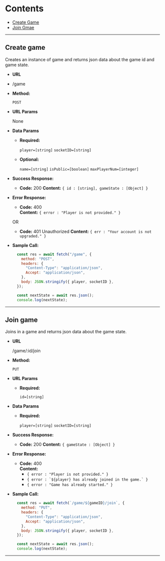 # Contents
 - [Create Game](#Show-User)
 - [Join Gmae](#Join-game)
---
## Create game

Creates an instance of game and returns json data about the game id and game state.

* **URL**
*
  /game

* **Method:**

  `POST`

*  **URL Params**

   None

* **Data Params**

    * **Required:**

      `player=[string]`
      `socketID=[string]`

   * **Optional:**

     `name=[string]`
     `isPublic=[boolean]`
     `maxPlayerNum=[integer]`

* **Success Response:**
  * **Code:** 200
    **Content:** `{ id : [string], gameState : [Object] }`

* **Error Response:**
  * **Code:** 400  
    **Content:** `{ error : "Player is not provided." }`

  OR

  * **Code:** 401 Unauthorized
    **Content:** `{ err : "Your account is not upgraded." }`

* **Sample Call:**
  ```javascript
    const res = await fetch("/game", {
      method: "POST",
      headers: {
        "Content-Type": "application/json",
        Accept: "application/json",
      },
      body: JSON.stringify({ player, socketID },
    });

    const nextState = await res.json();
    console.log(nextState);
  ```
---
## Join game

Joins in a game and returns json data about the game state.

* **URL**

  /game/:id/join

* **Method:**

  `PUT`

*  **URL Params**
    * **Required:**

      `id=[string]`

* **Data Params**
    * **Required:**

      `player=[string]`
      `socketID=[string]`

* **Success Response:**
  * **Code:** 200
    **Content:** `{ gameState : [Object] }`

* **Error Response:**
  * **Code:** 400  
    **Content:**
    * `{ error : "Player is not provided." }`
    * ``{ error : `${player} has already joined in the game.` }``
    * `{ error : "Game has already started." }`

* **Sample Call:**

  ```javascript
    const res = await fetch(`/game/${gameID}/join`, {
      method: "PUT",
      headers: {
        "Content-Type": "application/json",
        Accept: "application/json",
      },
      body: JSON.stringify({ player, socketID },
    });

    const nextState = await res.json();
    console.log(nextState);
  ```
---
